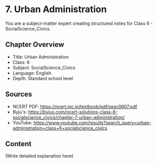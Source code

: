 # 7. Urban Administration

You are a subject-matter expert creating structured notes for Class 6 - SocialScience_Civics.

## Chapter Overview
- Title: Urban Administration
- Class: 6
- Subject: SocialScience_Civics
- Language: English
- Depth: Standard school level

## Sources
- NCERT PDF: https://ncert.nic.in/textbook/pdf/sesc0607.pdf
- Byju's: https://byjus.com/ncert-solutions-class-6-socialscience_civics/chapter-7-urban-administration/
- YouTube: https://www.youtube.com/results?search_query=urban-administration+class+6+socialscience_civics

## Content
(Write detailed explanation here)
